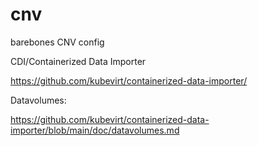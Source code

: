 # cnv

barebones CNV config

CDI/Containerized Data Importer

https://github.com/kubevirt/containerized-data-importer/

Datavolumes:

https://github.com/kubevirt/containerized-data-importer/blob/main/doc/datavolumes.md

